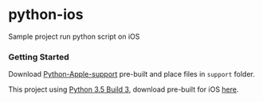 # python-ios
Sample project run python script on iOS

### Getting Started

Download [Python-Apple-support](https://github.com/beeware/Python-Apple-support) pre-built and place files in `support` folder.

This project using [Python 3.5 Build 3](https://github.com/beeware/Python-Apple-support/releases/tag/3.5-b3), download pre-built for iOS [here](https://github.com/beeware/Python-Apple-support/releases/download/3.5-b3/Python-3.5-iOS-support.b3.tar.gz).
